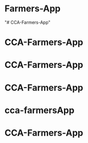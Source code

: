 # Farmers-App
"# CCA-Farmers-App" 
# CCA-Farmers-App
# CCA-Farmers-App
# CCA-Farmers-App
# cca-farmersApp
# CCA-Farmers-App
